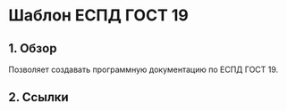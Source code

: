 # Шаблон ЕСПД ГОСТ 19 #

## 1. Обзор ##
Позволяет создавать программную документацию по ЕСПД ГОСТ 19.

## 2. Ссылки ##





